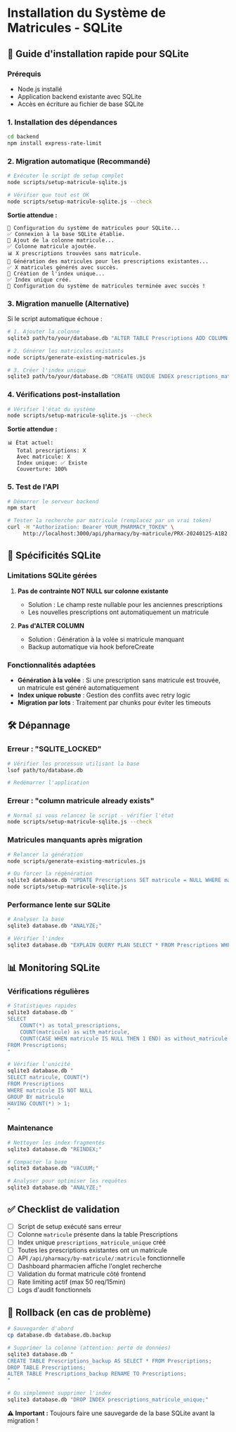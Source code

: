 # Installation du Système de Matricules - SQLite

## 🚀 Guide d'installation rapide pour SQLite

### Prérequis
- Node.js installé
- Application backend existante avec SQLite
- Accès en écriture au fichier de base SQLite

### 1. Installation des dépendances

```bash
cd backend
npm install express-rate-limit
```

### 2. Migration automatique (Recommandé)

```bash
# Exécuter le script de setup complet
node scripts/setup-matricule-sqlite.js

# Vérifier que tout est OK
node scripts/setup-matricule-sqlite.js --check
```

**Sortie attendue :**
```
🚀 Configuration du système de matricules pour SQLite...
✅ Connexion à la base SQLite établie.
📝 Ajout de la colonne matricule...
✅ Colonne matricule ajoutée.
📊 X prescriptions trouvées sans matricule.
🔧 Génération des matricules pour les prescriptions existantes...
✅ X matricules générés avec succès.
🔧 Création de l'index unique...
✅ Index unique créé.
🎉 Configuration du système de matricules terminée avec succès !
```

### 3. Migration manuelle (Alternative)

Si le script automatique échoue :

```bash
# 1. Ajouter la colonne
sqlite3 path/to/your/database.db "ALTER TABLE Prescriptions ADD COLUMN matricule TEXT;"

# 2. Générer les matricules existants
node scripts/generate-existing-matricules.js

# 3. Créer l'index unique
sqlite3 path/to/your/database.db "CREATE UNIQUE INDEX prescriptions_matricule_unique ON Prescriptions(matricule);"
```

### 4. Vérifications post-installation

```bash
# Vérifier l'état du système
node scripts/setup-matricule-sqlite.js --check
```

**Sortie attendue :**
```
📊 État actuel:
   Total prescriptions: X
   Avec matricule: X
   Index unique: ✅ Existe
   Couverture: 100%
```

### 5. Test de l'API

```bash
# Démarrer le serveur backend
npm start

# Tester la recherche par matricule (remplacez par un vrai token)
curl -H "Authorization: Bearer YOUR_PHARMACY_TOKEN" \
     http://localhost:3000/api/pharmacy/by-matricule/PRX-20240125-A1B2
```

## 🔧 Spécificités SQLite

### Limitations SQLite gérées

1. **Pas de contrainte NOT NULL sur colonne existante**
   - Solution : Le champ reste nullable pour les anciennes prescriptions
   - Les nouvelles prescriptions ont automatiquement un matricule

2. **Pas d'ALTER COLUMN**
   - Solution : Génération à la volée si matricule manquant
   - Backup automatique via hook beforeCreate

### Fonctionnalités adaptées

- **Génération à la volée** : Si une prescription sans matricule est trouvée, un matricule est généré automatiquement
- **Index unique robuste** : Gestion des conflits avec retry logic
- **Migration par lots** : Traitement par chunks pour éviter les timeouts

## 🛠️ Dépannage

### Erreur : "SQLITE_LOCKED"
```bash
# Vérifier les processus utilisant la base
lsof path/to/database.db

# Redémarrer l'application
```

### Erreur : "column matricule already exists"
```bash
# Normal si vous relancez le script - vérifier l'état
node scripts/setup-matricule-sqlite.js --check
```

### Matricules manquants après migration
```bash
# Relancer la génération
node scripts/generate-existing-matricules.js

# Ou forcer la régénération
sqlite3 database.db "UPDATE Prescriptions SET matricule = NULL WHERE matricule IS NULL;"
node scripts/setup-matricule-sqlite.js
```

### Performance lente sur SQLite
```bash
# Analyser la base
sqlite3 database.db "ANALYZE;"

# Vérifier l'index
sqlite3 database.db "EXPLAIN QUERY PLAN SELECT * FROM Prescriptions WHERE matricule = 'PRX-20240125-A1B2';"
```

## 📊 Monitoring SQLite

### Vérifications régulières

```bash
# Statistiques rapides
sqlite3 database.db "
SELECT
    COUNT(*) as total_prescriptions,
    COUNT(matricule) as with_matricule,
    COUNT(CASE WHEN matricule IS NULL THEN 1 END) as without_matricule
FROM Prescriptions;
"

# Vérifier l'unicité
sqlite3 database.db "
SELECT matricule, COUNT(*)
FROM Prescriptions
WHERE matricule IS NOT NULL
GROUP BY matricule
HAVING COUNT(*) > 1;
"
```

### Maintenance

```bash
# Nettoyer les index fragmentés
sqlite3 database.db "REINDEX;"

# Compacter la base
sqlite3 database.db "VACUUM;"

# Analyser pour optimiser les requêtes
sqlite3 database.db "ANALYZE;"
```

## ✅ Checklist de validation

- [ ] Script de setup exécuté sans erreur
- [ ] Colonne `matricule` présente dans la table Prescriptions
- [ ] Index unique `prescriptions_matricule_unique` créé
- [ ] Toutes les prescriptions existantes ont un matricule
- [ ] API `/api/pharmacy/by-matricule/:matricule` fonctionnelle
- [ ] Dashboard pharmacien affiche l'onglet recherche
- [ ] Validation du format matricule côté frontend
- [ ] Rate limiting actif (max 50 req/15min)
- [ ] Logs d'audit fonctionnels

## 🔄 Rollback (en cas de problème)

```bash
# Sauvegarder d'abord
cp database.db database.db.backup

# Supprimer la colonne (attention: perte de données)
sqlite3 database.db "
CREATE TABLE Prescriptions_backup AS SELECT * FROM Prescriptions;
DROP TABLE Prescriptions;
ALTER TABLE Prescriptions_backup RENAME TO Prescriptions;
"

# Ou simplement supprimer l'index
sqlite3 database.db "DROP INDEX prescriptions_matricule_unique;"
```

**⚠️ Important :** Toujours faire une sauvegarde de la base SQLite avant la migration !